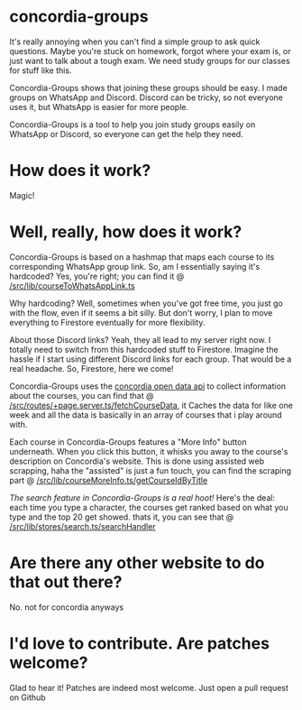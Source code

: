 # concordia-groups

It's really annoying when you can't find a simple group to ask quick questions. Maybe you're stuck on homework, 
forgot where your exam is, or just want to talk about a tough exam. We need study groups for our classes for stuff 
like this.

Concordia-Groups shows that joining these groups should be easy. I made groups on WhatsApp and Discord. 
Discord can be tricky, so not everyone uses it, but WhatsApp is easier for more people.

Concordia-Groups is a tool to help you join study groups easily on WhatsApp or Discord, 
so everyone can get the help they need.

# How does it work?
Magic!

# Well, really, how does it work?
Concordia-Groups is based on a hashmap that maps each course to its corresponding WhatsApp group link. 
So, am I essentially saying it's hardcoded? Yes, you're right; you can find it @ [/src/lib/courseToWhatsAppLink.ts](https://github.com/Tsounguinzo/concordia-groups/blob/main/src/lib/courseToWhatsAppLink.ts)

Why hardcoding? Well, sometimes when you've got free time, you just go with the flow, even if it seems a bit silly. 
But don't worry, I plan to move everything to Firestore eventually for more flexibility.

About those Discord links? Yeah, they all lead to my server right now. I totally need to switch from this hardcoded 
stuff to Firestore. Imagine the hassle if I start using different Discord links for each group. 
That would be a real headache. So, Firestore, here we come!

Concordia-Groups uses the [concordia open data api](https://www.concordia.ca/web/open-data.html?utm_source=vanity&utm_campaign=opendata) to collect information
about the courses, you can find that @ [/src/routes/+page.server.ts/fetchCourseData](https://github.com/Tsounguinzo/concordia-groups/blob/main/src/routes/%2Bpage.server.ts), it Caches
the data for like one week and all the data is basically in an array of courses that i play around with.

Each course in Concordia-Groups features a "More Info" button underneath. When you click this button, 
it whisks you away to the course's description on Concordia's website. This is done using assisted web scrapping, 
haha the "assisted" is just a fun touch, you can find the scraping part @ [/src/lib/courseMoreInfo.ts/getCourseIdByTitle](https://github.com/Tsounguinzo/concordia-groups/blob/main/src/lib/courseMoreInfo.ts)

*The search feature in Concordia-Groups is a real hoot!* Here's the deal:  each time you type a character,
the courses get ranked based on what you type and the top 20 get showed. thats it, you can see that @ [/src/lib/stores/search.ts/searchHandler](https://github.com/Tsounguinzo/concordia-groups/blob/main/src/lib/stores/search.ts)

# Are there any other website to do that out there?
No. not for concordia anyways

# I'd love to contribute. Are patches welcome?
Glad to hear it! Patches are indeed most welcome. Just open a pull request on Github
